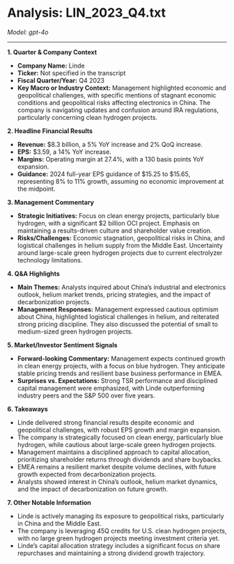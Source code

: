 # Analysis: LIN_2023_Q4.txt

*Model: gpt-4o*

---

**1. Quarter & Company Context**
- **Company Name:** Linde
- **Ticker:** Not specified in the transcript
- **Fiscal Quarter/Year:** Q4 2023
- **Key Macro or Industry Context:** Management highlighted economic and geopolitical challenges, with specific mentions of stagnant economic conditions and geopolitical risks affecting electronics in China. The company is navigating updates and confusion around IRA regulations, particularly concerning clean hydrogen projects.

**2. Headline Financial Results**
- **Revenue:** $8.3 billion, a 5% YoY increase and 2% QoQ increase.
- **EPS:** $3.59, a 14% YoY increase.
- **Margins:** Operating margin at 27.4%, with a 130 basis points YoY expansion.
- **Guidance:** 2024 full-year EPS guidance of $15.25 to $15.65, representing 8% to 11% growth, assuming no economic improvement at the midpoint.

**3. Management Commentary**
- **Strategic Initiatives:** Focus on clean energy projects, particularly blue hydrogen, with a significant $2 billion OCI project. Emphasis on maintaining a results-driven culture and shareholder value creation.
- **Risks/Challenges:** Economic stagnation, geopolitical risks in China, and logistical challenges in helium supply from the Middle East. Uncertainty around large-scale green hydrogen projects due to current electrolyzer technology limitations.

**4. Q&A Highlights**
- **Main Themes:** Analysts inquired about China’s industrial and electronics outlook, helium market trends, pricing strategies, and the impact of decarbonization projects.
- **Management Responses:** Management expressed cautious optimism about China, highlighted logistical challenges in helium, and reiterated strong pricing discipline. They also discussed the potential of small to medium-sized green hydrogen projects.

**5. Market/Investor Sentiment Signals**
- **Forward-looking Commentary:** Management expects continued growth in clean energy projects, with a focus on blue hydrogen. They anticipate stable pricing trends and resilient base business performance in EMEA.
- **Surprises vs. Expectations:** Strong TSR performance and disciplined capital management were emphasized, with Linde outperforming industry peers and the S&P 500 over five years.

**6. Takeaways**
- Linde delivered strong financial results despite economic and geopolitical challenges, with robust EPS growth and margin expansion.
- The company is strategically focused on clean energy, particularly blue hydrogen, while cautious about large-scale green hydrogen projects.
- Management maintains a disciplined approach to capital allocation, prioritizing shareholder returns through dividends and share buybacks.
- EMEA remains a resilient market despite volume declines, with future growth expected from decarbonization projects.
- Analysts showed interest in China’s outlook, helium market dynamics, and the impact of decarbonization on future growth.

**7. Other Notable Information**
- Linde is actively managing its exposure to geopolitical risks, particularly in China and the Middle East.
- The company is leveraging 45Q credits for U.S. clean hydrogen projects, with no large green hydrogen projects meeting investment criteria yet.
- Linde’s capital allocation strategy includes a significant focus on share repurchases and maintaining a strong dividend growth trajectory.